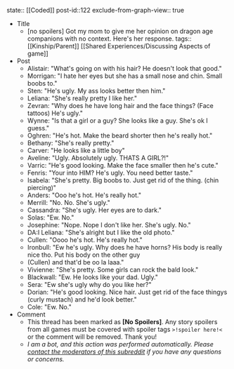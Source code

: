 state:: [[Coded]]
post-id::122
exclude-from-graph-view:: true

- Title
  - [no spoilers] Got my mom to give me her opinion on dragon age companions with no context. Here's her response.
    tags:: [[Kinship/Parent]] [[Shared Experiences/Discussing Aspects of game]]
- Post
  - Alistair: "What's going on with his hair? He doesn't look that good."
  - Morrigan: "I hate her eyes but she has a small nose and chin. Small boobs to."
  - Sten: "He's ugly. My ass looks better then him."
  - Leliana: "She's really pretty I like her."
  - Zevran: "Why does he have long hair and the face things? (Face tattoos) He's ugly."
  - Wynne: "Is that a girl or a guy? She looks like a guy. She's ok I guess."
  - Oghren: "He's hot. Make the beard shorter then he's really hot."
  - Bethany: "She's really pretty."
  - Carver: "He looks like a little boy"
  - Aveline: "Ugly. Absolutely ugly. THATS A GIRL?!"
  - Varric: "He's good looking. Make the face smaller then he's cute."
  - Fenris: "Your into HIM? He's ugly. You need better taste."
  - Isabela: "She's pretty. Big boobs to. Just get rid of the thing. (chin piercing)"
  - Anders: "Ooo he's hot. He's really hot."
  - Merrill: "No. No. She's ugly."
  - Cassandra: "She's ugly. Her eyes are to dark."
  - Solas: "Ew. No."
  - Josephine: "Nope. Nope I don't like her. She's ugly. No."
  - DA:I Leliana: "She's alright but I like the old photo."
  - Cullen: "Oooo he's hot. He's really hot."
  - Ironbull: "Ew he's ugly. Why does he have horns? His body is really nice tho. Put his body on the other guy
  - (Cullen) and that'd be oo la laaa."
  - Vivienne: "She's pretty. Some girls can rock the bald look."
  - Blackwall: "Ew. He looks like your dad. Ugly."
  - Sera: "Ew she's ugly why do you like her?"
  - Dorian: "He's good looking. Nice hair. Just get rid of the face thingys (curly mustach) and he'd look better."
  - Cole: "Ew. No."
- Comment
  - This thread has been marked as **[No Spoilers]**. Any story spoilers from all games must be covered with spoiler tags `>!spoiler here!<` or the comment will be removed. Thank you!
  - _I am a bot, and this action was performed automatically. Please [contact the moderators of this subreddit](/message/compose/?to=/r/dragonage) if you have any questions or concerns._
